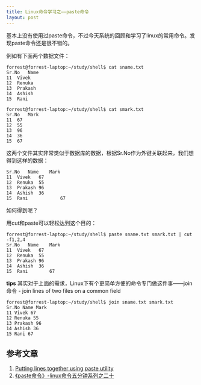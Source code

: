 ```yaml
---
title: Linux命令学习之——paste命令
layout: post
---
```



基本上没有使用过paste命令，不过今天系统的回顾和学习了linux的常用命令。发现paste命令还是很不错的。

例如有下面两个数据文件：

	forrest@forrest-laptop:~/study/shell$ cat sname.txt 
	Sr.No	Name
	11	Vivek
	12	Renuka
	13	Prakash
	14	Ashish
	15	Rani

	forrest@forrest-laptop:~/study/shell$ cat smark.txt 
	Sr.No	Mark
	11	67
	12	55
	13	96
	14	36
	15	67

这两个文件其实非常类似于数据库的数据，根据Sr.No作为外键关联起来，我们想得到这样的数据：

	Sr.No	Name	Mark
	11	Vivek	67
	12	Renuka	55
	13	Prakash	96
	14	Ashish	36
	15	Rani	        67

如何得到呢？

用cut和paste可以轻松达到这个目的：

	forrest@forrest-laptop:~/study/shell$ paste sname.txt smark.txt | cut -f1,2,4
	Sr.No	Name	Mark
	11	Vivek	67
	12	Renuka	55
	13	Prakash	96
	14	Ashish	36
	15	Rani       	67

**tips** 其实对于上面的需求，Linux下有个更简单方便的命令专门做这件事——join命令 - join lines of two files on a common field

	forrest@forrest-laptop:~/study/shell$ join sname.txt smark.txt
	Sr.No Name Mark
	11 Vivek 67
	12 Renuka 55
	13 Prakash 96
	14 Ashish 36
	15 Rani 67


参考文章
--------

1. [Putting lines together using paste utility](http://www.freeos.com/guides/lsst/ch05sec03.html)
2. [《paste命令》-linux命令五分钟系列之二十](http://roclinux.cn/?p=1334)